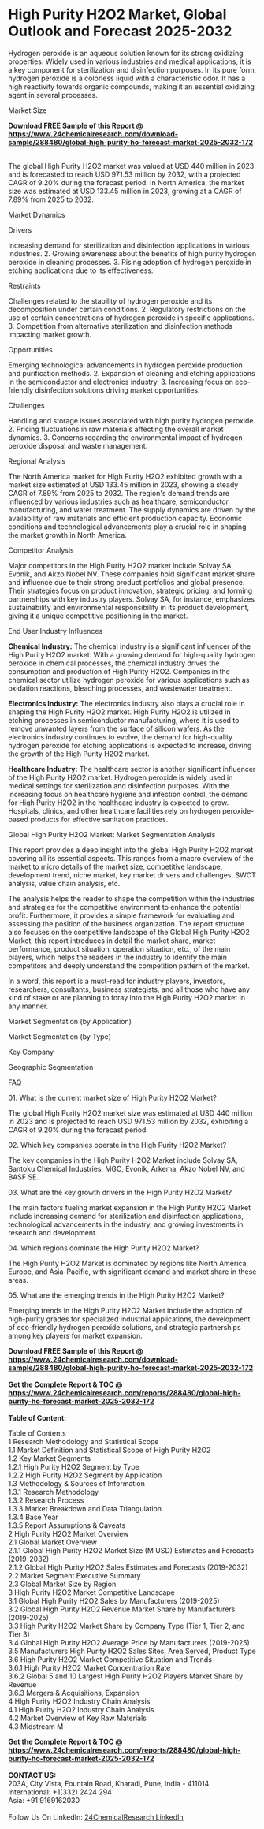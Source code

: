 <h1>High Purity H2O2 Market, Global Outlook and Forecast 2025-2032</h1><p>Hydrogen peroxide is an aqueous solution known for its strong oxidizing properties. Widely used in various industries and medical applications, it is a key component for sterilization and disinfection purposes. In its pure form, hydrogen peroxide is a colorless liquid with a characteristic odor. It has a high reactivity towards organic compounds, making it an essential oxidizing agent in several processes.</p><p>
Market Size</p><p>
</p><div><b>Download FREE Sample of this Report @ 
            <a href="https://www.24chemicalresearch.com/download-sample/288480/global-high-purity-ho-forecast-market-2025-2032-172">
            https://www.24chemicalresearch.com/download-sample/288480/global-high-purity-ho-forecast-market-2025-2032-172</a></b></div><br><p>The global High Purity H2O2 market was valued at USD 440 million in 2023 and is forecasted to reach USD 971.53 million by 2032, with a projected CAGR of 9.20% during the forecast period. In North America, the market size was estimated at USD 133.45 million in 2023, growing at a CAGR of 7.89% from 2025 to 2032.</p><p>
Market Dynamics</p><p>
Drivers</p><p>
</p><p>Increasing demand for sterilization and disinfection applications in various industries. 2. Growing awareness about the benefits of high purity hydrogen peroxide in cleaning processes. 3. Rising adoption of hydrogen peroxide in etching applications due to its effectiveness.</p><p>
Restraints</p><p>
</p><p>Challenges related to the stability of hydrogen peroxide and its decomposition under certain conditions. 2. Regulatory restrictions on the use of certain concentrations of hydrogen peroxide in specific applications. 3. Competition from alternative sterilization and disinfection methods impacting market growth.</p><p>
Opportunities</p><p>
</p><p>Emerging technological advancements in hydrogen peroxide production and purification methods. 2. Expansion of cleaning and etching applications in the semiconductor and electronics industry. 3. Increasing focus on eco-friendly disinfection solutions driving market opportunities.</p><p>
Challenges</p><p>
</p><p>Handling and storage issues associated with high purity hydrogen peroxide. 2. Pricing fluctuations in raw materials affecting the overall market dynamics. 3. Concerns regarding the environmental impact of hydrogen peroxide disposal and waste management.</p><p>
Regional Analysis</p><p>
</p><p>The North America market for High Purity H2O2 exhibited growth with a market size estimated at USD 133.45 million in 2023, showing a steady CAGR of 7.89% from 2025 to 2032. The region's demand trends are influenced by various industries such as healthcare, semiconductor manufacturing, and water treatment. The supply dynamics are driven by the availability of raw materials and efficient production capacity. Economic conditions and technological advancements play a crucial role in shaping the market growth in North America.</p><p>
Competitor Analysis</p><p>
</p><p>Major competitors in the High Purity H2O2 market include Solvay SA, Evonik, and Akzo Nobel NV. These companies hold significant market share and influence due to their strong product portfolios and global presence. Their strategies focus on product innovation, strategic pricing, and forming partnerships with key industry players. Solvay SA, for instance, emphasizes sustainability and environmental responsibility in its product development, giving it a unique competitive positioning in the market.</p><p>
End User Industry Influences</p><p>
</p><p><strong>Chemical Industry:</strong> The chemical industry is a significant influencer of the High Purity H2O2 market. With a growing demand for high-quality hydrogen peroxide in chemical processes, the chemical industry drives the consumption and production of High Purity H2O2. Companies in the chemical sector utilize hydrogen peroxide for various applications such as oxidation reactions, bleaching processes, and wastewater treatment.</p><p>
</p><p><strong>Electronics Industry:</strong> The electronics industry also plays a crucial role in shaping the High Purity H2O2 market. High Purity H2O2 is utilized in etching processes in semiconductor manufacturing, where it is used to remove unwanted layers from the surface of silicon wafers. As the electronics industry continues to evolve, the demand for high-quality hydrogen peroxide for etching applications is expected to increase, driving the growth of the High Purity H2O2 market.</p><p>
</p><p><strong>Healthcare Industry:</strong> The healthcare sector is another significant influencer of the High Purity H2O2 market. Hydrogen peroxide is widely used in medical settings for sterilization and disinfection purposes. With the increasing focus on healthcare hygiene and infection control, the demand for High Purity H2O2 in the healthcare industry is expected to grow. Hospitals, clinics, and other healthcare facilities rely on hydrogen peroxide-based products for effective sanitation practices.</p><p>
Global High Purity H2O2 Market: Market Segmentation Analysis</p><p>
</p><p>This report provides a deep insight into the global High Purity H2O2 market covering all its essential aspects. This ranges from a macro overview of the market to micro details of the market size, competitive landscape, development trend, niche market, key market drivers and challenges, SWOT analysis, value chain analysis, etc.</p><p>
</p><p>The analysis helps the reader to shape the competition within the industries and strategies for the competitive environment to enhance the potential profit. Furthermore, it provides a simple framework for evaluating and assessing the position of the business organization. The report structure also focuses on the competitive landscape of the Global High Purity H2O2 Market, this report introduces in detail the market share, market performance, product situation, operation situation, etc., of the main players, which helps the readers in the industry to identify the main competitors and deeply understand the competition pattern of the market.</p><p>
</p><p>In a word, this report is a must-read for industry players, investors, researchers, consultants, business strategists, and all those who have any kind of stake or are planning to foray into the High Purity H2O2 market in any manner.</p><p>
Market Segmentation (by Application)</p><p>
</p><p>
Market Segmentation (by Type)</p><p>
</p><p>
Key Company</p><p>
</p><p>
Geographic Segmentation</p><p>
</p><p>
FAQ</p><p>
01. What is the current market size of High Purity H2O2 Market?</p><p>
</p><p>The global High Purity H2O2 market size was estimated at USD 440 million in 2023 and is projected to reach USD 971.53 million by 2032, exhibiting a CAGR of 9.20% during the forecast period.</p><p>
02. Which key companies operate in the High Purity H2O2 Market?</p><p>
</p><p>The key companies in the High Purity H2O2 Market include Solvay SA, Santoku Chemical Industries, MGC, Evonik, Arkema, Akzo Nobel NV, and BASF SE.</p><p>
03. What are the key growth drivers in the High Purity H2O2 Market?</p><p>
</p><p>The main factors fueling market expansion in the High Purity H2O2 Market include increasing demand for sterilization and disinfection applications, technological advancements in the industry, and growing investments in research and development.</p><p>
04. Which regions dominate the High Purity H2O2 Market?</p><p>
</p><p>The High Purity H2O2 Market is dominated by regions like North America, Europe, and Asia-Pacific, with significant demand and market share in these areas.</p><p>
05. What are the emerging trends in the High Purity H2O2 Market?</p><p>
</p><p>Emerging trends in the High Purity H2O2 Market include the adoption of high-purity grades for specialized industrial applications, the development of eco-friendly hydrogen peroxide solutions, and strategic partnerships among key players for market expansion.</p><div><b>Download FREE Sample of this Report @ 
            <a href="https://www.24chemicalresearch.com/download-sample/288480/global-high-purity-ho-forecast-market-2025-2032-172">
            https://www.24chemicalresearch.com/download-sample/288480/global-high-purity-ho-forecast-market-2025-2032-172</a></b></div><br><div><b>Get the Complete Report & TOC @ 
            <a href="https://www.24chemicalresearch.com/reports/288480/global-high-purity-ho-forecast-market-2025-2032-172">
            https://www.24chemicalresearch.com/reports/288480/global-high-purity-ho-forecast-market-2025-2032-172</a></b></div><br>
            <b>Table of Content:</b><p>Table of Contents<br />
1 Research Methodology and Statistical Scope<br />
1.1 Market Definition and Statistical Scope of High Purity H2O2<br />
1.2 Key Market Segments<br />
1.2.1 High Purity H2O2 Segment by Type<br />
1.2.2 High Purity H2O2 Segment by Application<br />
1.3 Methodology & Sources of Information<br />
1.3.1 Research Methodology<br />
1.3.2 Research Process<br />
1.3.3 Market Breakdown and Data Triangulation<br />
1.3.4 Base Year<br />
1.3.5 Report Assumptions & Caveats<br />
2 High Purity H2O2 Market Overview<br />
2.1 Global Market Overview<br />
2.1.1 Global High Purity H2O2 Market Size (M USD) Estimates and Forecasts (2019-2032)<br />
2.1.2 Global High Purity H2O2 Sales Estimates and Forecasts (2019-2032)<br />
2.2 Market Segment Executive Summary<br />
2.3 Global Market Size by Region<br />
3 High Purity H2O2 Market Competitive Landscape<br />
3.1 Global High Purity H2O2 Sales by Manufacturers (2019-2025)<br />
3.2 Global High Purity H2O2 Revenue Market Share by Manufacturers (2019-2025)<br />
3.3 High Purity H2O2 Market Share by Company Type (Tier 1, Tier 2, and Tier 3)<br />
3.4 Global High Purity H2O2 Average Price by Manufacturers (2019-2025)<br />
3.5 Manufacturers High Purity H2O2 Sales Sites, Area Served, Product Type<br />
3.6 High Purity H2O2 Market Competitive Situation and Trends<br />
3.6.1 High Purity H2O2 Market Concentration Rate<br />
3.6.2 Global 5 and 10 Largest High Purity H2O2 Players Market Share by Revenue<br />
3.6.3 Mergers & Acquisitions, Expansion<br />
4 High Purity H2O2 Industry Chain Analysis<br />
4.1 High Purity H2O2 Industry Chain Analysis<br />
4.2 Market Overview of Key Raw Materials<br />
4.3 Midstream M</p><div><b>Get the Complete Report & TOC @ 
            <a href="https://www.24chemicalresearch.com/reports/288480/global-high-purity-ho-forecast-market-2025-2032-172">
            https://www.24chemicalresearch.com/reports/288480/global-high-purity-ho-forecast-market-2025-2032-172</a></b></div><br><b>CONTACT US:</b><br>
            203A, City Vista, Fountain Road, Kharadi, Pune, India - 411014<br>
            International: +1(332) 2424 294<br>
            Asia: +91 9169162030 <br><br>
            Follow Us On LinkedIn: <a href="https://www.linkedin.com/company/24chemicalresearch/">24ChemicalResearch LinkedIn</a>
